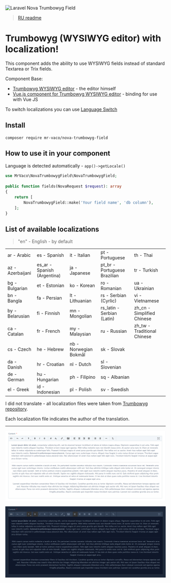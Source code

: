 ![Laravel Nova Trumbowyg Field](https://preview.dragon-code.pro/Laravel%20Nova/Trumbowyg%20Field.svg?preposition=for&pretty-title=0&github%5Brepository%5D=MrVACO%2FNovaTrumbowygField&mode=auto)

> [RU readme](./README.RU.md)

# Trumbowyg (WYSIWYG editor) with localization!

This component adds the ability to use WYSIWYG fields instead of standard Textarea or Trix fields.

Component Base:

- [Trumbowyg WYSIWYG editor](https://github.com/Alex-D/Trumbowyg) - the editor himself
- [Vue.js component for Trumbowyg WYSIWYG editor](https://github.com/ankurk91/vue-trumbowyg) - binding for use with Vue JS

To switch localizations you can use [Language Switch](https://github.com/badinansoft/nova-language-switch)

## Install

```
composer require mr-vaco/nova-trumbowyg-field
```

## How to use it in your component

Language is detected automatically - `app()->getLocale()`

```php
use MrVaco\NovaTrumbowygField\NovaTrumbowygField;

public function fields(NovaRequest $request): array
{
    return [
        NovaTrumbowygField::make('Your field name', 'db column'),
    ];
}
```

## List of available localizations

> "en" - English - by default

|                  |                             |                       |                              |                             |
|------------------|-----------------------------|-----------------------|------------------------------|-----------------------------|
| ar - Arabic      | es - Spanish                | it - Italian          | pt - Portuguese              | th - Thai                   |
| az - Azerbaijani | es_ar - Spanish (Argentina) | ja - Japanese         | pt_br - Portuguese Brazilian | tr - Turkish                |
| bg - Bulgarian   | et - Estonian               | ko - Korean           | ro - Romanian                | ua - Ukrainian              |
| bn - Bangla      | fa - Persian                | lt - Lithuanian       | rs - Serbian (Cyrlic)        | vi - Vietnamese             |
| by - Belarusian  | fi - Finnish                | mn - Mongolian        | rs_latin - Serbian (Latin)   | zh_cn - Simplified Chinese  |
| ca - Catalan     | fr - French                 | my - Malaysian        | ru - Russian                 | zh_tw - Traditional Chinese |
| cs - Czech       | he - Hebrew                 | nb - Norwegian Bokmål | sk - Slovak                  |                             |
| da - Danish      | hr - Croatian               | nl - Dutch            | sl - Slovenian               |                             |
| de - German      | hu - Hungarian              | ph - Filipino         | sq - Albanian                |                             |
| el - Greek       | id - Indonesian             | pl - Polish           | sv - Swedish                 |                             |

I did not translate - all localization files were taken from [Trumbowyg repository](https://github.com/Alex-D/Trumbowyg/tree/develop/src/langs).

Each localization file indicates the author of the translation.

---

![Light theme](./screenshots/content_light.png)

![Dark theme](./screenshots/content_dark.png)
